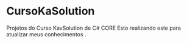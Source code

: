 # CursoKaSolution
Projetos do Curso  KavSolution de C# CORE
Esto realizando este para atualizar meus conhecimentos .
